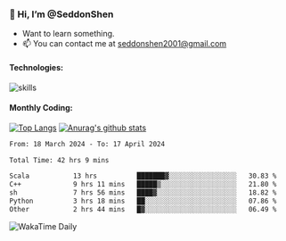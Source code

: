 ### 👋 Hi, I’m @SeddonShen
- Want to learn something.
- 📫 You can contact me at seddonshen2001@gmail.com

#### Technologies:

![skills](https://skillicons.dev/icons?i=scala,js,html,css,bootstrap,jquery,c,cpp,cloudflare,django,docker,flask,git,github,githubactions,linux,latex,mysql,nodejs,ps,php,pr,py,raspberrypi,redis,unreal,v,vscode,vue,bash)

#### Monthly Coding:
[![Top Langs](https://github-readme-stats.vercel.app/api/top-langs?username=seddonshen&show_icons=true&locale=en&layout=compact&hide=html&langs_count=8)](https://github.com/SeddonShen/)
[![Anurag's github stats](https://github-readme-stats.vercel.app/api?username=SeddonShen&count_private=true&show_icons=true)](https://github.com/anuraghazra/github-readme-stats)
<!--START_SECTION:waka-->

```txt
From: 18 March 2024 - To: 17 April 2024

Total Time: 42 hrs 9 mins

Scala           13 hrs          ███████▓░░░░░░░░░░░░░░░░░   30.83 %
C++             9 hrs 11 mins   █████▒░░░░░░░░░░░░░░░░░░░   21.80 %
sh              7 hrs 56 mins   ████▓░░░░░░░░░░░░░░░░░░░░   18.82 %
Python          3 hrs 18 mins   ██░░░░░░░░░░░░░░░░░░░░░░░   07.86 %
Other           2 hrs 44 mins   █▓░░░░░░░░░░░░░░░░░░░░░░░   06.49 %
```

<!--END_SECTION:waka-->

![WakaTime Daily](https://wakatime.com/share/@seddon2001/61a7e342-5f12-4fea-bf92-1fac161e97d6.svg)
<!---
SeddonShen/SeddonShen is a ✨ special ✨ repository because its `README.md` (this file) appears on your GitHub profile.
You can click the Preview link to take a look at your changes.
--->

